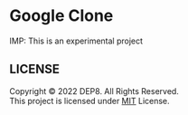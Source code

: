 # Google Clone
IMP: This is an experimental project

## LICENSE
Copyright © 2022 DEP8. All Rights Reserved. <br>
This project is licensed under [MIT](LICENSE.txt) License.